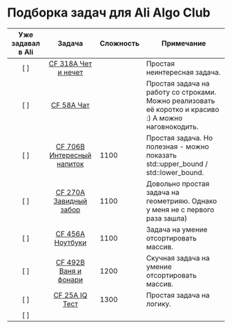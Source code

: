 # Подборка задач для Ali Algo Club

| Уже задавал в Ali | Задача | Сложность | Примечание |
|:---:|:---:|---|---|
| [ ] | [CF 318A Чет и нечет](https://codeforces.com/problemset/problem/318/A) |  | Простая неинтересная задача. |
| [ ] | [CF 58A Чат](https://codeforces.com/problemset/problem/58/A) |  | Простая задача на работу со строками.  Можно реализовать её коротко и красиво :) А можно наговнокодить. |
| [ ] | [CF 706B Интересный напиток](https://codeforces.com/problemset/problem/706/B) | 1100 | Простая задача. Но полезная - можно показать std::upper_bound / std::lower_bound. |
| [ ] | [CF 270A Завидный забор](https://codeforces.com/problemset/problem/270/A) | 1100 | Довольно простая задача на геометрияю. Однако у меня не с первого раза зашла) |
| [ ] | [CF 456A Ноутбуки](https://codeforces.com/problemset/problem/456/A) | 1100 | Задача на умение отсортировать массив. |
| [ ] | [CF 492B Ваня и фонари](https://codeforces.com/problemset/problem/492/B) | 1200 | Скучная задача на умение отсортировать массив. |
| [ ] | [CF 25A IQ Тест](https://codeforces.com/problemset/problem/25/A) | 1300 | Простая задача на логику. |
| [ ] | []() |  |  |
